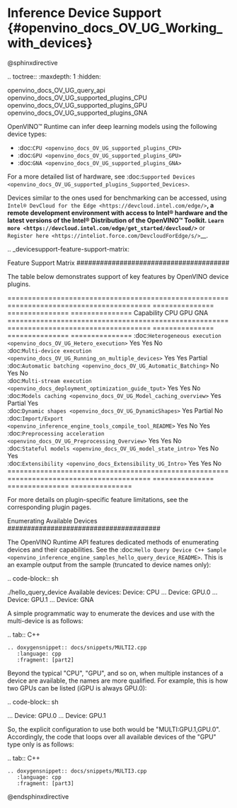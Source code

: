 # Inference Device Support {#openvino_docs_OV_UG_Working_with_devices}

@sphinxdirective

.. toctree::
   :maxdepth: 1
   :hidden:

   openvino_docs_OV_UG_query_api
   openvino_docs_OV_UG_supported_plugins_CPU
   openvino_docs_OV_UG_supported_plugins_GPU
   openvino_docs_OV_UG_supported_plugins_GNA


OpenVINO™ Runtime can infer deep learning models using the following device types:

* :doc:`CPU <openvino_docs_OV_UG_supported_plugins_CPU>`
* :doc:`GPU <openvino_docs_OV_UG_supported_plugins_GPU>`
* :doc:`GNA <openvino_docs_OV_UG_supported_plugins_GNA>`

For a more detailed list of hardware, see :doc:`Supported Devices <openvino_docs_OV_UG_supported_plugins_Supported_Devices>`.

Devices similar to the ones used for benchmarking can be accessed, using `Intel® DevCloud for the Edge <https://devcloud.intel.com/edge/>`__, 
a remote development environment with access to Intel® hardware and the latest versions of the Intel® Distribution of the OpenVINO™ Toolkit. 
`Learn more <https://devcloud.intel.com/edge/get_started/devcloud/>`__ or `Register here <https://inteliot.force.com/DevcloudForEdge/s/>`__.



.. _devicesupport-feature-support-matrix:



Feature Support Matrix
#######################################

The table below demonstrates support of key features by OpenVINO device plugins.

 ========================================================================================= =============== =============== ===============
  Capability                                                                                CPU             GPU             GNA           
 ========================================================================================= =============== =============== ===============
  :doc:`Heterogeneous execution <openvino_docs_OV_UG_Hetero_execution>`                     Yes             Yes             No            
  :doc:`Multi-device execution <openvino_docs_OV_UG_Running_on_multiple_devices>`           Yes             Yes             Partial       
  :doc:`Automatic batching <openvino_docs_OV_UG_Automatic_Batching>`                        No              Yes             No            
  :doc:`Multi-stream execution <openvino_docs_deployment_optimization_guide_tput>`          Yes             Yes             No            
  :doc:`Models caching <openvino_docs_OV_UG_Model_caching_overview>`                        Yes             Partial         Yes           
  :doc:`Dynamic shapes <openvino_docs_OV_UG_DynamicShapes>`                                 Yes             Partial         No            
  :doc:`Import/Export <openvino_inference_engine_tools_compile_tool_README>`                Yes             No              Yes           
  :doc:`Preprocessing acceleration <openvino_docs_OV_UG_Preprocessing_Overview>`            Yes             Yes             No            
  :doc:`Stateful models <openvino_docs_OV_UG_model_state_intro>`                            Yes             No              Yes           
  :doc:`Extensibility <openvino_docs_Extensibility_UG_Intro>`                               Yes             Yes             No            
 ========================================================================================= =============== =============== ===============

For more details on plugin-specific feature limitations, see the corresponding plugin pages.

Enumerating Available Devices
#######################################

The OpenVINO Runtime API features dedicated methods of enumerating devices and their capabilities. See the :doc:`Hello Query Device C++ Sample <openvino_inference_engine_samples_hello_query_device_README>`. This is an example output from the sample (truncated to device names only):

.. code-block:: sh

   ./hello_query_device
   Available devices:
       Device: CPU
   ...
       Device: GPU.0
   ...
       Device: GPU.1
   ...
       Device: GNA


A simple programmatic way to enumerate the devices and use with the multi-device is as follows:

.. tab:: C++

    .. doxygensnippet:: docs/snippets/MULTI2.cpp
       :language: cpp
       :fragment: [part2]



Beyond the typical "CPU", "GPU", and so on, when multiple instances of a device are available, the names are more qualified. 
For example, this is how two GPUs can be listed (iGPU is always GPU.0):

.. code-block:: sh

   ...
       Device: GPU.0
   ...
       Device: GPU.1


So, the explicit configuration to use both would be "MULTI:GPU.1,GPU.0". Accordingly, the code that loops over all available devices of the "GPU" type only is as follows:


.. tab:: C++

    .. doxygensnippet:: docs/snippets/MULTI3.cpp
       :language: cpp
       :fragment: [part3]



@endsphinxdirective


